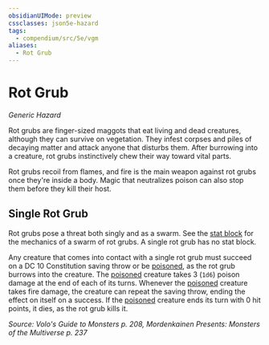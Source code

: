 ```yaml
---
obsidianUIMode: preview
cssclasses: json5e-hazard
tags:
  - compendium/src/5e/vgm
aliases:
  - Rot Grub
---
```

# Rot Grub
*Generic Hazard*  

Rot grubs are finger-sized maggots that eat living and dead creatures, although they can survive on vegetation. They infest corpses and piles of decaying matter and attack anyone that disturbs them. After burrowing into a creature, rot grubs instinctively chew their way toward vital parts.

Rot grubs recoil from flames, and fire is the main weapon against rot grubs once they're inside a body. Magic that neutralizes poison can also stop them before they kill their host.

## Single Rot Grub

Rot grubs pose a threat both singly and as a swarm. See the [stat block](2-Mechanics/CLI/bestiary/beast/swarm-of-rot-grubs-mpmm.md) for the mechanics of a swarm of rot grubs. A single rot grub has no stat block.

Any creature that comes into contact with a single rot grub must succeed on a DC 10 Constitution saving throw or be [poisoned](2-Mechanics/CLI/rules/conditions.md#poisoned), as the rot grub burrows into the creature. The [poisoned](2-Mechanics/CLI/rules/conditions.md#poisoned) creature takes 3 (`1d6`) poison damage at the end of each of its turns. Whenever the [poisoned](2-Mechanics/CLI/rules/conditions.md#poisoned) creature takes fire damage, the creature can repeat the saving throw, ending the effect on itself on a success. If the [poisoned](2-Mechanics/CLI/rules/conditions.md#poisoned) creature ends its turn with 0 hit points, it dies, as the rot grub kills it.

*Source: Volo's Guide to Monsters p. 208, Mordenkainen Presents: Monsters of the Multiverse p. 237*